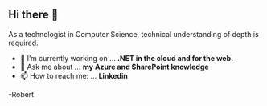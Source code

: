 ## Hi there 👋

As a technologist in Computer Science, technical understanding of depth is required. 
- 🔭 I’m currently working on ... **.NET in the cloud and for the web.**
- 💬 Ask me about ... **my Azure and SharePoint knowledge**
- 📫 How to reach me: ... **Linkedin**

-Robert
